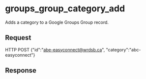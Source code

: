 # groups_group_category_add
Adds a category to a Google Groups Group record.

## Request
HTTP POST
{"id":"abe-easyconnect@wrdsb.ca", "category":"abc-easyconnect"}

## Response
